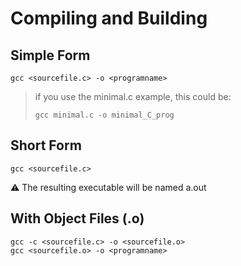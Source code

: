 # Compiling and Building

## Simple Form
`gcc <sourcefile.c> -o <programname>`
> if you use the minimal.c example, this could be:
>
> `gcc minimal.c -o minimal_C_prog`
> 

## Short Form
`gcc <sourcefile.c>`

⚠️ The resulting executable will be named a.out

## With Object Files (.o)
```
gcc -c <sourcefile.c> -o <sourcefile.o>
gcc <sourcefile.o> -o <programname>

```
